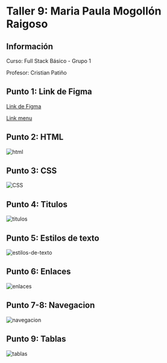 <h1> Taller 9: Maria Paula Mogollón Raigoso </h1>

<h2> Información </h2>
<p>Curso: Full Stack Básico - Grupo 1 </p>
<p>Profesor: Cristian Patiño </p>

<h2>Punto 1: Link de Figma </h2>
<a href="https://www.figma.com/file/vDEY0FFPSQP4K99OevSmjx/Maria-Paula-Mogollon---Figma-Exercise?type=design&node-id=6%3A249&mode=design&t=6EQqqCrIABhAkiH6-1">Link de Figma </a>

<a href= ""> Link menu </a>

<h2>Punto 2: HTML </h2>
<img src="./public/images/HTML.png" alt="html">

<h2> Punto 3: CSS </h2>
<img src="./punto-1-3/public/images/Taller1-3-index.png" alt="CSS">

<h2> Punto 4: Titulos </h2>
<img src="./punto-4/public/Titulos.png" alt="titulos">

<h2> Punto 5: Estilos de texto</h2>
<img src="./punto-5/Public/estilosdetexto.png" alt=estilos-de-texto>

<h2> Punto 6: Enlaces </h2>
<img src="./punto-6/public/enlaces.png" alt= enlaces>

<h2> Punto 7-8: Navegacion </h2>
<img src="./punto-7-8/public/Navegacion.png" alt= navegacion>

<h2> Punto 9: Tablas </h2>
<img src="./punto-9/public/tablas.png" alt= tablas>